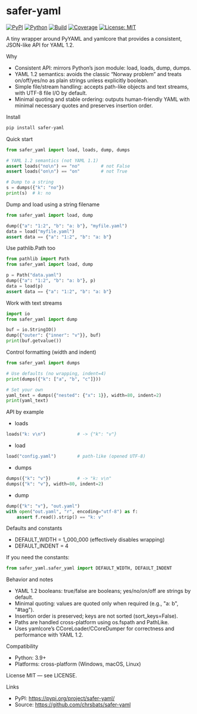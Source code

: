 # safer-yaml

[![PyPI](https://img.shields.io/pypi/v/safer-yaml.svg)](https://pypi.org/project/safer-yaml/)
[![Python](https://img.shields.io/pypi/pyversions/safer-yaml.svg)](https://pypi.org/project/safer-yaml/)
[![Build](https://github.com/chrsbats/safer-yaml/actions/workflows/ci.yml/badge.svg)](https://github.com/chrsbats/safer-yaml/actions/workflows/ci.yml)
[![Coverage](https://img.shields.io/badge/coverage-100%25-brightgreen.svg)](https://github.com/chrsbats/safer-yaml/actions/workflows/ci.yml)
[![License: MIT](https://img.shields.io/badge/License-MIT-yellow.svg)](LICENSE)

A tiny wrapper around PyYAML and yamlcore that provides a consistent, JSON-like API for YAML 1.2.

Why

- Consistent API: mirrors Python’s json module: load, loads, dump, dumps.
- YAML 1.2 semantics: avoids the classic “Norway problem” and treats on/off/yes/no as plain strings unless explicitly boolean.
- Simple file/stream handling: accepts path-like objects and text streams, with UTF-8 file I/O by default.
- Minimal quoting and stable ordering: outputs human-friendly YAML with minimal necessary quotes and preserves insertion order.

Install

```bash
pip install safer-yaml
```

Quick start

```python
from safer_yaml import load, loads, dump, dumps

# YAML 1.2 semantics (not YAML 1.1)
assert loads("no\n") == "no"        # not False
assert loads("on\n") == "on"        # not True

# Dump to a string
s = dumps({"k": "no"})
print(s)  # k: no
```

Dump and load using a string filename

```python
from safer_yaml import load, dump

dump({"a": "1:2", "b": "a: b"}, "myfile.yaml")
data = load("myfile.yaml")
assert data == {"a": "1:2", "b": "a: b"}
```

Use pathlib.Path too

```python
from pathlib import Path
from safer_yaml import load, dump

p = Path("data.yaml")
dump({"a": "1:2", "b": "a: b"}, p)
data = load(p)
assert data == {"a": "1:2", "b": "a: b"}
```

Work with text streams

```python
import io
from safer_yaml import dump

buf = io.StringIO()
dump({"outer": {"inner": "v"}}, buf)
print(buf.getvalue())
```

Control formatting (width and indent)

```python
from safer_yaml import dumps

# Use defaults (no wrapping, indent=4)
print(dumps({"k": ["a", "b", "c"]}))

# Set your own
yaml_text = dumps({"nested": {"x": 1}}, width=80, indent=2)
print(yaml_text)
```

API by example

- loads

```python
loads("k: v\n")            # -> {"k": "v"}
```

- load

```python
load("config.yaml")        # path-like (opened UTF-8)
```

- dumps

```python
dumps({"k": "v"})          # -> "k: v\n"
dumps({"k": "v"}, width=80, indent=2)
```

- dump

```python
dump({"k": "v"}, "out.yaml")
with open("out.yaml", "r", encoding="utf-8") as f:
    assert f.read().strip() == "k: v"
```

Defaults and constants

- DEFAULT_WIDTH = 1_000_000 (effectively disables wrapping)
- DEFAULT_INDENT = 4

If you need the constants:

```python
from safer_yaml.safer_yaml import DEFAULT_WIDTH, DEFAULT_INDENT
```

Behavior and notes

- YAML 1.2 booleans: true/false are booleans; yes/no/on/off are strings by default.
- Minimal quoting: values are quoted only when required (e.g., "a: b", "#tag").
- Insertion order is preserved; keys are not sorted (sort_keys=False).
- Paths are handled cross-platform using os.fspath and PathLike.
- Uses yamlcore’s CCoreLoader/CCoreDumper for correctness and performance with YAML 1.2.

Compatibility

- Python: 3.9+
- Platforms: cross-platform (Windows, macOS, Linux)

License
MIT — see LICENSE.

Links

- PyPI: https://pypi.org/project/safer-yaml/
- Source: https://github.com/chrsbats/safer-yaml
